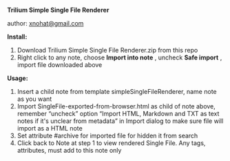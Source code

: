 **Trilium Simple Single File Renderer**

author: xnohat@gmail.com

**Install:**
1. Download Trilium Simple Single File Renderer.zip from this repo
2. Right click to any note, choose **Import into note** , uncheck **Safe import** , import file downloaded above

**Usage:**

1. Insert a child note from template simpleSingleFileRenderer, name note as you want
2. Import SingleFile-exported-from-browser.html as child of note above, remember “uncheck” option “Import HTML, Markdown and TXT as text notes if it's unclear from metadata” in Import dialog to make sure file will import as a HTML note
3. Set attribute #archive for imported file for hidden it from search
4. Click back to Note at step 1 to view rendered Single File. Any tags, attributes, must add to this note only
